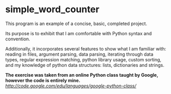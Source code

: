# simple_word_counter

This program is an example of a concise, basic, completed project.

Its purpose is to exhibit that I am comfortable with Python syntax and convention.

Additionally, it incorporates several features to show what I am familiar with: reading in files, argument parsing, data parsing, iterating through data types, regular expression matching, python library usage, custom sorting, and my knowledge of python data structures: lists, dictionaries and strings.

**The exercise was taken from an online Python class taught by Google, however the code is entirely mine.**
*http://code.google.com/edu/languages/google-python-class/*

